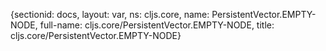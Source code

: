 {sectionid: docs, layout: var, ns: cljs.core, name: PersistentVector.EMPTY-NODE, full-name: cljs.core/PersistentVector.EMPTY-NODE,
  title: cljs.core/PersistentVector.EMPTY-NODE}
